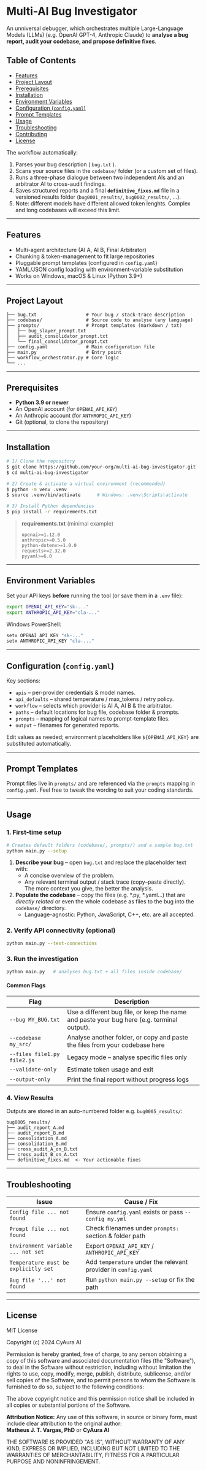 # Multi-AI Bug Investigator

An unniversal debugger, which orchestrates multiple Large-Language Models (LLMs) (e.g. OpenAI GPT-4, Anthropic Claude) to **analyse a bug report, audit your codebase, and propose definitive fixes**.

## Table of Contents

- [Features](#features)
- [Project Layout](#project-layout)
- [Prerequisites](#prerequisites)
- [Installation](#installation)
- [Environment Variables](#environment-variables)
- [Configuration (`config.yaml`)](#configuration-configyaml)
- [Prompt Templates](#prompt-templates)
- [Usage](#usage)
- [Troubleshooting](#troubleshooting)
- [Contributing](#contributing)
- [License](#license)

The workflow automatically:
1. Parses your bug description ( `bug.txt` ).
2. Scans your source files in the `codebase/` folder (or a custom set of files).
3. Runs a three-phase dialogue between two independent AIs and an arbitrator AI to cross-audit findings.
4. Saves structured reports and a final **`definitive_fixes.md`** file in a versioned results folder (`bug0001_results/`, `bug0002_results/`, …).
5. Note: different models have different allowed token lenghts. Complex and long codebases will exceed this limit.

---

## Features

* Multi-agent architecture (AI A, AI B, Final Arbitrator)
* Chunking & token-management to fit large repositories
* Pluggable prompt templates (configured in `config.yaml`)
* YAML/JSON config loading with environment-variable substitution
* Works on Windows, macOS & Linux (Python 3.9+)

---

## Project Layout

```text
├── bug.txt                  # Your bug / stack-trace description
├── codebase/                # Source code to analyse (any language)
├── prompts/                 # Prompt templates (markdown / txt)
│   ├── bug_slayer_prompt.txt
│   ├── audit_consolidator_prompt.txt
│   └── final_consolidator_prompt.txt
├── config.yaml              # Main configuration file
├── main.py                  # Entry point
├── workflow_orchestrator.py # Core logic
└── ...
```

---

## Prerequisites

* **Python 3.9 or newer**
* An OpenAI account (for `OPENAI_API_KEY`)
* An Anthropic account (for `ANTHROPIC_API_KEY`)
* Git (optional, to clone the repository)

---

## Installation

```bash
# 1) Clone the repository
$ git clone https://github.com/your-org/multi-ai-bug-investigator.git
$ cd multi-ai-bug-investigator

# 2) Create & activate a virtual environment (recommended)
$ python -m venv .venv
$ source .venv/bin/activate      # Windows: .venv\Scripts\activate

# 3) Install Python dependencies
$ pip install -r requirements.txt
```

> **requirements.txt** (minimal example)
>
> ```text
> openai>=1.12.0
> anthropic>=0.5.0
> python-dotenv>=1.0.0
> requests>=2.32.0
> pyyaml>=6.0
> ```

---

## Environment Variables

Set your API keys **before** running the tool (or save them in a `.env` file):

```bash
export OPENAI_API_KEY="sk-..."
export ANTHROPIC_API_KEY="cla-..."
```

Windows PowerShell:
```powershell
setx OPENAI_API_KEY "sk-..."
setx ANTHROPIC_API_KEY "cla-..."
```

---

## Configuration (`config.yaml`)

Key sections:

* `apis` – per-provider credentials & model names.
* `api_defaults` – shared temperature / max_tokens / retry policy.
* `workflow` – selects which provider is AI A, AI B & the arbitrator.
* `paths` – default locations for bug file, codebase folder & prompts.
* `prompts` – mapping of logical names to prompt-template files.
* `output` – filenames for generated reports.

Edit values as needed; environment placeholders like `${OPENAI_API_KEY}` are substituted automatically.

---

## Prompt Templates

Prompt files live in `prompts/` and are referenced via the `prompts` mapping in `config.yaml`.
Feel free to tweak the wording to suit your coding standards.

---

## Usage

### 1. First-time setup

```bash
# Creates default folders (codebase/, prompts/) and a sample bug.txt
python main.py --setup
```

1. **Describe your bug** – open `bug.txt` and replace the placeholder text with:
   * A concise overview of the problem.
   * Any relevant terminal output / stack trace (copy–paste directly).  
     The more context you give, the better the analysis.
2. **Populate the codebase** – copy the files (e.g. *.py, *.yaml...) that are _directly related_ or even the whole codebase as files to the bug into the `codebase/` directory.
   * Language-agnostic: Python, JavaScript, C++, etc. are all accepted.

### 2. Verify API connectivity (optional)
```bash
python main.py --test-connections
```

### 3. Run the investigation

```bash
python main.py   # analyses bug.txt + all files inside codebase/
```

#### Common Flags

| Flag | Description |
|------|-------------|
| `--bug MY_BUG.txt` | Use a different bug file, or keep the name and paste your bug here (e.g. terminal output). |
| `--codebase my_src/` | Analyse another folder, or copy and paste the files from your codebase here |
| `--files file1.py file2.js` | Legacy mode – analyse specific files only |
| `--validate-only` | Estimate token usage and exit |
| `--output-only` | Print the final report without progress logs |

### 4. View Results

Outputs are stored in an auto-numbered folder e.g. `bug0005_results/`:

```text
bug0005_results/
├── audit_report_A.md
├── audit_report_B.md
├── consolidation_A.md
├── consolidation_B.md
├── cross_audit_A_on_B.txt
├── cross_audit_B_on_A.txt
└── definitive_fixes.md  <- Your actionable fixes
```

---

## Troubleshooting

| Issue | Cause / Fix |
|-------|-------------|
| `Config file ... not found` | Ensure `config.yaml` exists or pass `--config my.yml` |
| `Prompt file ... not found` | Check filenames under `prompts:` section & folder path |
| `Environment variable ... not set` | Export `OPENAI_API_KEY` / `ANTHROPIC_API_KEY` |
| `Temperature must be explicitly set` | Add `temperature` under the relevant provider in `config.yaml` |
| `Bug file '...' not found` | Run `python main.py --setup` or fix the path |

---

## License

MIT License

Copyright (c) 2024 CyAura AI

Permission is hereby granted, free of charge, to any person obtaining a copy
of this software and associated documentation files (the "Software"), to deal
in the Software without restriction, including without limitation the rights
to use, copy, modify, merge, publish, distribute, sublicense, and/or sell
copies of the Software, and to permit persons to whom the Software is
furnished to do so, subject to the following conditions:

The above copyright notice and this permission notice shall be included in
all copies or substantial portions of the Software.

**Attribution Notice:** Any use of this software, in source or binary form,
must include clear attribution to the original author:  
**Matheus J. T. Vargas, PhD** or **CyAura AI**

THE SOFTWARE IS PROVIDED "AS IS", WITHOUT WARRANTY OF ANY KIND, EXPRESS OR
IMPLIED, INCLUDING BUT NOT LIMITED TO THE WARRANTIES OF MERCHANTABILITY,
FITNESS FOR A PARTICULAR PURPOSE AND NONINFRINGEMENT.
